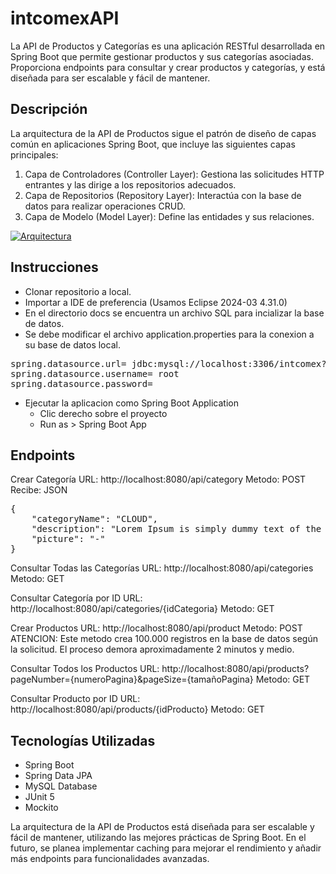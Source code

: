 # intcomexAPI

La API de Productos y Categorías es una aplicación RESTful desarrollada en Spring Boot que permite gestionar productos y sus categorías asociadas. Proporciona endpoints para consultar y crear productos y categorías, y está diseñada para ser escalable y fácil de mantener.

Descripción
-------------
La arquitectura de la API de Productos sigue el patrón de diseño de capas común en aplicaciones Spring Boot, que incluye las siguientes capas principales:
1. Capa de Controladores (Controller Layer): Gestiona las solicitudes HTTP entrantes y las dirige a los repositorios adecuados.
2. Capa de Repositorios (Repository Layer): Interactúa con la base de datos para realizar operaciones CRUD.
3. Capa de Modelo (Model Layer): Define las entidades y sus relaciones.

[![Arquitectura](https://soluvial.co/mithrandir/apiRest/Imagen1.png "Arquitectura")](https://soluvial.co/mithrandir/apiRest/Imagen1.png "Arquitectura")

Instrucciones
-------------
- Clonar repositorio a local.
- Importar a IDE de preferencia (Usamos Eclipse 2024-03 4.31.0)
- En el directorio docs se encuentra un archivo SQL para incializar la base de datos.
- Se debe modificar el archivo application.properties para la conexion a su base de datos local.
<pre>
spring.datasource.url= jdbc:mysql://localhost:3306/intcomex?useSSL=false
spring.datasource.username= root
spring.datasource.password= 
</pre>
- Ejecutar la aplicacion como Spring Boot Application
	- Clic derecho sobre el proyecto
	- Run as > Spring Boot App

Endpoints
-------------
Crear Categoría
URL:    http://localhost:8080/api/category
Metodo: POST
Recibe: JSON
<pre>
{
    "categoryName": "CLOUD",
    "description": "Lorem Ipsum is simply dummy text of the printing and typesetting industry. Lorem Ipsum has been the industry's standard dummy text ever since the 1500s, when an unknown printer took a galley of type and scrambled it to make a type specimen book.",
    "picture": "-"
}
</pre>

Consultar Todas las Categorías
URL:    http://localhost:8080/api/categories
Metodo: GET

Consultar Categoría por ID
URL:    http://localhost:8080/api/categories/{idCategoria}
Metodo: GET

Crear Productos
URL:    http://localhost:8080/api/product
Metodo: POST
ATENCION: Este metodo crea 100.000 registros en la base de datos según la solicitud. El proceso demora aproximadamente 2 minutos y medio.

Consultar Todos los Productos
URL:    http://localhost:8080/api/products?pageNumber={numeroPagina}&pageSize={tamañoPagina}
Metodo: GET

Consultar Producto por ID
URL:    http://localhost:8080/api/products/{idProducto}
Metodo: GET


Tecnologías Utilizadas
-------------
- Spring Boot 
- Spring Data JPA 
- MySQL Database 
- JUnit 5 
- Mockito

La arquitectura de la API de Productos está diseñada para ser escalable y fácil de mantener, utilizando las mejores prácticas de Spring Boot. En el futuro, se planea implementar caching para mejorar el rendimiento y añadir más endpoints para funcionalidades avanzadas.
